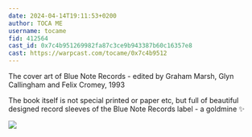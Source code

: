 ```yaml
---
date: 2024-04-14T19:11:53+0200
author: TOCA ME
username: tocame
fid: 412564
cast_id: 0x7c4b951269982fa87c3ce9b943387b60c16357e8
cast: https://warpcast.com/tocame/0x7c4b9512
---
```

The cover art of Blue Note Records - edited by Graham Marsh, Glyn Callingham and Felix Cromey, 1993  
  
The book itself is not special printed or paper etc, but full of beautiful designed record sleeves of the Blue Note Records label - a goldmine ✨  

![](https://imagedelivery.net/BXluQx4ige9GuW0Ia56BHw/0334653b-7fc2-494c-8336-3a6d4e1ba400/original)